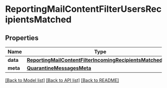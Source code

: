 # ReportingMailContentFilterUsersRecipientsMatched

## Properties
Name | Type | Description | Notes
------------ | ------------- | ------------- | -------------
**data** | [**ReportingMailContentFilterIncomingRecipientsMatchedData**](ReportingMailContentFilterIncomingRecipientsMatchedData.md) |  | [optional] 
**meta** | [**QuarantineMessagesMeta**](QuarantineMessagesMeta.md) |  | [optional] 

[[Back to Model list]](../README.md#documentation-for-models) [[Back to API list]](../README.md#documentation-for-api-endpoints) [[Back to README]](../README.md)

